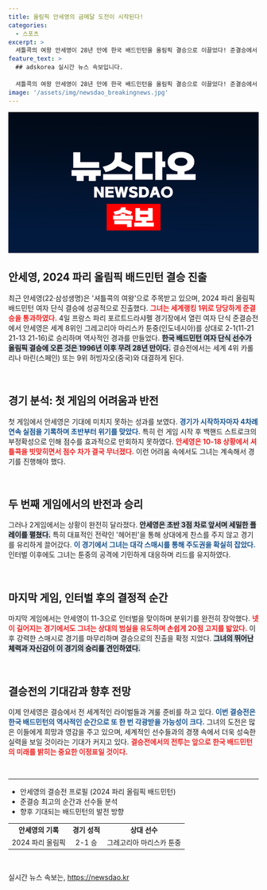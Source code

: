```yaml
---
title: 올림픽 안세영의 금메달 도전이 시작된다!
categories:
  - 스포츠
excerpt: >
  셔틀콕의 여왕 안세영이 28년 만에 한국 배드민턴을 올림픽 결승으로 이끌었다! 준결승에서 극적인 역전승으로 세계 8위 툰중을 제치며 역사적인 순간을 만들어냈다. 2024 파리 올림픽 결승전에서 어떤 기적을 쓸지 기대해보자!
feature_text: >
  ## adskorea 실시간 뉴스 속보입니다.

  셔틀콕의 여왕 안세영이 28년 만에 한국 배드민턴을 올림픽 결승으로 이끌었다! 준결승에서 극적인 역전승으로 세계 8위 툰중을 제치며 역사적인 순간을 만들어냈다. 2024 파리 올림픽 결승전에서 어떤 기적을 쓸지 기대해보자!
image: '/assets/img/newsdao_breakingnews.jpg'
---
```


<p><img src="/assets/img/newsdao_breakingnews.jpg" alt="adskorea 속보" /></p>

<h2 data-ke-size="size26">안세영, 2024 파리 올림픽 배드민턴 결승 진출</h2>

<p data-ke-size="size16">최근 안세영(22·삼성생명)은 '셔틀콕의 여왕'으로 주목받고 있으며, 2024 파리 올림픽 배드민턴 여자 단식 결승에 성공적으로 진출했다. <b><span style="color: #ee2323;">그녀는 세계랭킹 1위로 당당하게 준결승을 통과하였다.</span></b> 4일 프랑스 파리 포르트드라샤펠 경기장에서 열린 여자 단식 준결승전에서 안세영은 세계 8위인 그레고리아 마리스카 툰중(인도네시아)를 상대로 2-1(11-21 21-13 21-16)로 승리하며 역사적인 경과를 만들었다. <b><span style="background-color: #21538527;">한국 배드민턴 여자 단식 선수가 올림픽 결승에 오른 것은 1996년 이후 무려 28년 만이다.</span></b> 결승전에서는 세계 4위 카롤리나 마린(스페인) 또는 9위 허빙자오(중국)와 대결하게 된다.</p>

<p data-ke-size="size16">&nbsp;</p>

<h2 data-ke-size="size26">경기 분석: 첫 게임의 어려움과 반전</h2>

<p data-ke-size="size16">첫 게임에서 안세영은 기대에 미치지 못하는 성과를 보였다. <b><span style="color: #1a5490;">경기가 시작하자마자 4차례 연속 실점을 기록하며 초반부터 위기를 맞았다.</span></b> 특히 런 게임 시작 후 백핸드 스트로크의 부정확성으로 인해 점수를 효과적으로 만회하지 못하였다. <b><span style="color: #ee2323;">안세영은 10-18 상황에서 셔틀콕을 빗맞히면서 점수 차가 결국 무너졌다.</span></b> 이런 어려움 속에서도 그녀는 계속해서 경기를 진행해야 했다.</p>

<p data-ke-size="size16">&nbsp;</p>

<h2 data-ke-size="size26">두 번째 게임에서의 반전과 승리</h2>

<p data-ke-size="size16">그러나 2게임에서는 상황이 완전히 달라졌다. <b><span style="background-color: #21538527;">안세영은 초반 3점 차로 앞서며 세밀한 플레이를 펼쳤다.</span></b> 특히 대표적인 전략인 '헤어핀'을 통해 상대에게 찬스를 주지 않고 경기를 유리하게 끌어갔다. <b><span style="color: #1a5490;">이 경기에서 그녀는 대각 스매시를 통해 주도권을 확실히 잡았다.</span></b> 인터벌 이후에도 그녀는 툰중의 공격에 기민하게 대응하며 리드를 유지하였다.</p>

<p data-ke-size="size16">&nbsp;</p>

<h2 data-ke-size="size26">마지막 게임, 인터벌 후의 결정적 순간</h2>

<p data-ke-size="size16">마지막 게임에서는 안세영이 11-3으로 인터벌을 맞이하며 분위기를 완전히 장악했다. <b><span style="color: #ee2323;">넷이 길어지는 경기에서도 그녀는 상대의 범실을 유도하며 손쉽게 20점 고지를 밟았다.</span></b> 이후 강력한 스매시로 경기를 마무리하며 결승으로의 진출을 확정 지었다. <b><span style="background-color: #21538527;">그녀의 뛰어난 체력과 자신감이 이 경기의 승리를 견인하였다.</span></b></p>

<p data-ke-size="size16">&nbsp;</p>

<h2 data-ke-size="size26">결승전의 기대감과 향후 전망</h2>

<p data-ke-size="size16">이제 안세영은 결승에서 전 세계적인 라이벌들과 겨룰 준비를 하고 있다. <b><span style="color: #1a5490;">이번 결승전은 한국 배드민턴의 역사적인 순간으로 또 한 번 각광받을 가능성이 크다.</span></b> 그녀의 도전은 많은 이들에게 희망과 영감을 주고 있으며, 세계적인 선수들과의 경쟁 속에서 더욱 성숙한 실력을 보일 것이라는 기대가 커지고 있다. <b><span style="color: #ee2323;">결승전에서의 전투는 앞으로 한국 배드민턴의 미래를 밝히는 중요한 이정표일 것이다.</span></b></p>

<p data-ke-size="size16">&nbsp;</p>

<hr>

<ul>
    <li>안세영의 결승전 프로필 (2024 파리 올림픽 배드민턴)</li>
    <li>준결승 최고의 순간과 선수들 분석</li>
    <li>향후 기대되는 배드민턴의 발전 방향</li>
</ul>

<table style="width: 100%;">
    <tr>
        <td style="text-align: center; height: 17px;"><b>안세영의 기록</b></td>
        <td style="text-align: center; height: 17px;"><b>경기 성적</b></td>
        <td style="text-align: center; height: 17px;"><b>상대 선수</b></td>
    </tr>
    <tr>
        <td style="text-align: center; height: 17px;">2024 파리 올림픽</td>
        <td style="text-align: center; height: 17px;">2-1 승</td>
        <td style="text-align: center; height: 17px;">그레고리아 마리스카 툰중</td>
    </tr>
</table>

<p data-ke-size="size16">&nbsp;</p>
실시간 뉴스 속보는, <a href="https://newsdao.kr" rel="dofollow">https://newsdao.kr</a>


